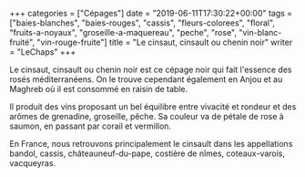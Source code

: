 +++
categories = ["Cépages"]
date = "2019-06-11T17:30:22+00:00"
tags = ["baies-blanches", "baies-rouges", "cassis", "fleurs-colorees", "floral", "fruits-a-noyaux", "groseille-a-maquereau", "peche", "rose", "vin-blanc-fruité", "vin-rouge-fruite"] 
title = "Le cinsaut, cinsault ou chenin noir"
writer = "LeChaps"
+++

Le cinsaut, cinsault ou chenin noir est ce cépage noir qui fait l'essence des rosés méditerranéens. On le trouve cependant également en Anjou et au Maghreb où il est consommé en raisin de table.  

Il produit des vins proposant un bel équilibre entre vivacité et rondeur et des arômes de grenadine, groseille, pêche. Sa couleur va de pétale de rose à saumon, en passant par corail et vermillon.  

En France, nous retrouvons principalement le cinsault dans les appellations bandol, cassis, châteauneuf-du-pape, costière de nîmes, coteaux-varois, vacqueyras.
